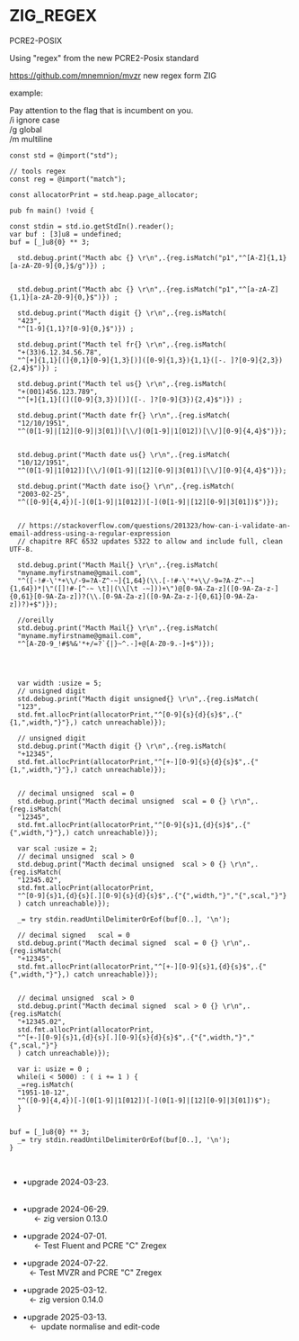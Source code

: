 # ZIG_REGEX
PCRE2-POSIX  
  
  


Using "regex" from the new PCRE2-Posix standard<br>

https://github.com/mnemnion/mvzr  new regex form ZIG

example:<br>

Pay attention to the flag that is incumbent on you.<br>
/i ignore case<br>
/g global <br>
/m multiline <br>


```
const std = @import("std");

// tools regex
const reg = @import("match");

const allocatorPrint = std.heap.page_allocator;

pub fn main() !void {

const stdin = std.io.getStdIn().reader();
var buf : [3]u8 = undefined;
buf = [_]u8{0} ** 3;

  std.debug.print("Macth abc {} \r\n",.{reg.isMatch("p1","^[A-Z]{1,1}[a-zA-Z0-9]{0,}$/g")}) ;


  std.debug.print("Macth abc {} \r\n",.{reg.isMatch("p1","^[a-zA-Z]{1,1}[a-zA-Z0-9]{0,}$")}) ;

  std.debug.print("Macth digit {} \r\n",.{reg.isMatch(
  "423",
  "^[1-9]{1,1}?[0-9]{0,}$")}) ;

  std.debug.print("Macth tel fr{} \r\n",.{reg.isMatch(
  "+(33)6.12.34.56.78",
  "^[+]{1,1}[(]{0,1}[0-9]{1,3}[)]([0-9]{1,3}){1,1}([-. ]?[0-9]{2,3}){2,4}$")}) ;

  std.debug.print("Macth tel us{} \r\n",.{reg.isMatch(
  "+(001)456.123.789",
  "^[+]{1,1}[(]([0-9]{3,3})[)]([-. ]?[0-9]{3}){2,4}$")}) ;
  
  std.debug.print("Macth date fr{} \r\n",.{reg.isMatch(
  "12/10/1951",
  "^(0[1-9]|[12][0-9]|3[01])[\\/](0[1-9]|1[012])[\\/][0-9]{4,4}$")});


  std.debug.print("Macth date us{} \r\n",.{reg.isMatch(
  "10/12/1951",
  "^(0[1-9]|1[012])[\\/](0[1-9]|[12][0-9]|3[01])[\\/][0-9]{4,4}$")});

  std.debug.print("Macth date iso{} \r\n",.{reg.isMatch(
  "2003-02-25",
  "^([0-9]{4,4})[-](0[1-9]|1[012])[-](0[1-9]|[12][0-9]|3[01])$")});


  // https://stackoverflow.com/questions/201323/how-can-i-validate-an-email-address-using-a-regular-expression
  // chapitre RFC 6532 updates 5322 to allow and include full, clean UTF-8.

  std.debug.print("Macth Mail{} \r\n",.{reg.isMatch(
  "myname.myfirstname@gmail.com",
  "^([-!#-\'*+\\/-9=?A-Z^-~]{1,64}(\\.[-!#-\'*+\\/-9=?A-Z^-~]{1,64})*|\"([]!#-[^-~ \t]|(\\[\t -~]))+\")@[0-9A-Za-z]([0-9A-Za-z-]{0,61}[0-9A-Za-z])?(\\.[0-9A-Za-z]([0-9A-Za-z-]{0,61}[0-9A-Za-z])?)+$")});

  //oreilly
  std.debug.print("Macth Mail{} \r\n",.{reg.isMatch(
  "myname.myfirstname@gmail.com",
  "^[A-Z0-9_!#$%&'*+/=?`{|}~^.-]+@[A-Z0-9.-]+$")});




  var width :usize = 5;
  // unsigned digit
  std.debug.print("Macth digit unsigned{} \r\n",.{reg.isMatch(
  "123",
  std.fmt.allocPrint(allocatorPrint,"^[0-9]{s}{d}{s}$",.{"{1,",width,"}"},) catch unreachable)});

  // unsigned digit
  std.debug.print("Macth digit {} \r\n",.{reg.isMatch(
  "+12345",
  std.fmt.allocPrint(allocatorPrint,"^[+-][0-9]{s}{d}{s}$",.{"{1,",width,"}"},) catch unreachable)});

  
  // decimal unsigned  scal = 0
  std.debug.print("Macth decimal unsigned  scal = 0 {} \r\n",.{reg.isMatch(
  "12345",
  std.fmt.allocPrint(allocatorPrint,"^[0-9]{s}1,{d}{s}$",.{"{",width,"}"},) catch unreachable)});

  var scal :usize = 2;
  // decimal unsigned  scal > 0
  std.debug.print("Macth decimal unsigned  scal > 0 {} \r\n",.{reg.isMatch(
  "12345.02",
  std.fmt.allocPrint(allocatorPrint,
  "^[0-9]{s}1,{d}{s}[.][0-9]{s}{d}{s}$",.{"{",width,"}","{",scal,"}"}
  ) catch unreachable)});

  _= try stdin.readUntilDelimiterOrEof(buf[0..], '\n');
  
  // decimal signed   scal = 0
  std.debug.print("Macth decimal signed  scal = 0 {} \r\n",.{reg.isMatch(
  "+12345",
  std.fmt.allocPrint(allocatorPrint,"^[+-][0-9]{s}1,{d}{s}$",.{"{",width,"}"},) catch unreachable)});


  // decimal unsigned  scal > 0
  std.debug.print("Macth decimal signed  scal > 0 {} \r\n",.{reg.isMatch(
  "+12345.02",
  std.fmt.allocPrint(allocatorPrint,
  "^[+-][0-9]{s}1,{d}{s}[.][0-9]{s}{d}{s}$",.{"{",width,"}","{",scal,"}"}
  ) catch unreachable)});

  var i: usize = 0 ;
  while(i < 5000) : ( i += 1 ) {
  _=reg.isMatch(
  "1951-10-12",
  "^([0-9]{4,4})[-](0[1-9]|1[012])[-](0[1-9]|[12][0-9]|3[01])$");
  }


buf = [_]u8{0} ** 3;
  _= try stdin.readUntilDelimiterOrEof(buf[0..], '\n');
}

```
<BR />

*   •upgrade 2024-03-23.<BR /> 

*   •upgrade 2024-06-29.<BR /> 
&nbsp;&nbsp;&nbsp;&larr;&nbsp;zig version    0.13.0<BR />


*   •upgrade 2024-07-01.<BR /> 
&nbsp;&nbsp;&nbsp;&larr;&nbsp;Test Fluent and PCRE "C"   Zregex<BR /> 


*   •upgrade 2024-07-22.<BR /> 
&nbsp;&nbsp;&nbsp;&larr;&nbsp;Test MVZR and PCRE "C"   Zregex<BR /> 


*   •upgrade 2025-03-12.<BR /> 
&nbsp;&nbsp;&nbsp;&larr;&nbsp;zig version    0.14.0<BR />


*   •upgrade 2025-03-13.<BR /> 
&nbsp;&nbsp;&nbsp;&larr;&nbsp; update normalise and edit-code<BR />